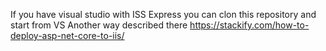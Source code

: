 If you  have visual studio with ISS Express you can clon this repository and start from VS
Another way described there https://stackify.com/how-to-deploy-asp-net-core-to-iis/
